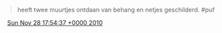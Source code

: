 > heeft twee muurtjes ontdaan van behang en netjes geschilderd\. \#puf

<img src="../../media/tweet.ico" width="12" /> [Sun Nov 28 17:54:37 +0000 2010](https://twitter.com/DromerDenker/status/8941850492674049)